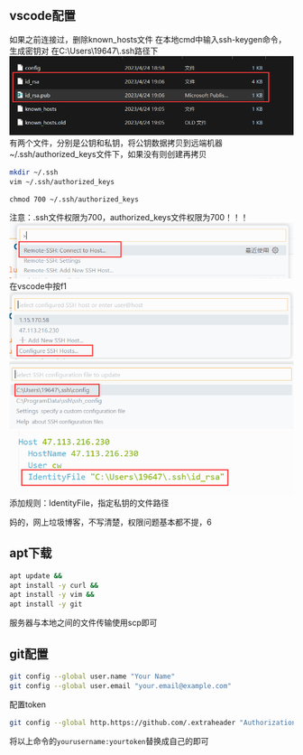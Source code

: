 ```toc
```

## vscode配置
如果之前连接过，删除known_hosts文件
在本地cmd中输入ssh-keygen命令，生成密钥对
在C:\\Users\\19647\\.ssh路径下![image.png](https://raw.githubusercontent.com/ren77281/pigco-image/main/img/20230424191249.png)
有两个文件，分别是公钥和私钥，将公钥数据拷贝到远端机器~/.ssh/authorized_keys文件下，如果没有则创建再拷贝

```bash
mkdir ~/.ssh
vim ~/.ssh/authorized_keys
```

```
chmod 700 ~/.ssh/authorized_keys
```
注意：.ssh文件权限为700，authorized_keys文件权限为700！！！![image.png](https://raw.githubusercontent.com/ren77281/pigco-image/main/img/20230424191501.png)
在vscode中按f1![image.png](https://raw.githubusercontent.com/ren77281/pigco-image/main/img/20230424191525.png)
![image.png](https://raw.githubusercontent.com/ren77281/pigco-image/main/img/20230424191533.png)
![image.png](https://raw.githubusercontent.com/ren77281/pigco-image/main/img/20230424191544.png)
添加规则：IdentityFile，指定私钥的文件路径

妈的，网上垃圾博客，不写清楚，权限问题基本都不提，6


## apt下载
```bash
apt update && 
apt install -y curl && 
apt install -y vim && 
apt install -y git 
```
服务器与本地之间的文件传输使用scp即可
## git配置
```bash
git config --global user.name "Your Name"
git config --global user.email "your.email@example.com"
```
配置token
```bash
git config --global http.https://github.com/.extraheader "Authorization: Basic $(echo -n yourusername:yourtoken | base64)"
```
将以上命令的`yourusername:yourtoken`替换成自己的即可
